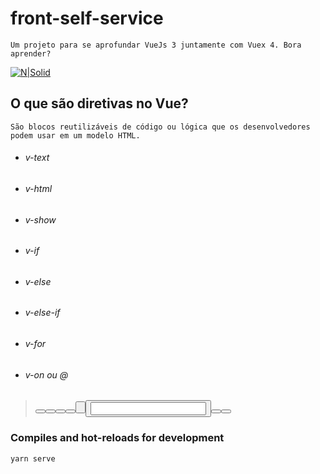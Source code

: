 # front-self-service
```
Um projeto para se aprofundar VueJs 3 juntamente com Vuex 4. Bora aprender?
```
[![N|Solid](https://assets.codepen.io/t-1003/internal/avatars/teams/default.png?fit=crop&format=auto&height=150&version=1513627136&width=150)](https://nodesource.com/products/nsolid)

## O que são diretivas no Vue?
```
São blocos reutilizáveis ​​de código ou lógica que os desenvolvedores podem usar em um modelo HTML.
```
 * ###### v-text 
 > <span v-text="msg" />
 *  ###### v-html
 > <div v-html="'<h1>Hello World</h1>'" />
 * ###### v-show
 > <div v-show="true" />
 * ###### v-if
 > <div v-if ="true" />
 * ###### v-else
 > <div v-else />
 * ###### v-else-if
> <div v-else-if />
 * ###### v-for
> <div v-for="(item, index) in items" key="gerarUmaChave()">
* ###### v-on ou @

> <button v-on:click="doThis"/>
> <button v-on:click="doThat('hello', $event)"/>
> <button @click="doThis"/>
> <button @click.stop="doThis"/>
> <button @click.prevent="doThis"/>
> <form @submit.prevent/>
> <button @click.stop.prevent="doThis"/>
> <input @keyup.enter="onEnter" />
> <button v-on:click.once="doThis"/>
> <button v-on="{ mousedown: doThis, mouseup: doThat }"/>


### Compiles and hot-reloads for development
```
yarn serve
```
